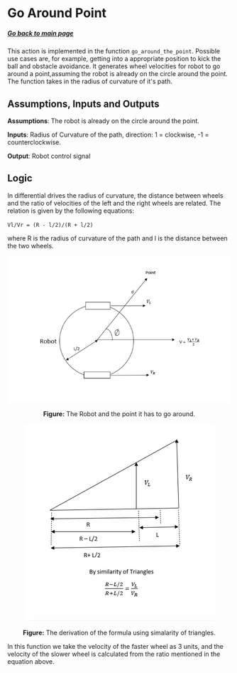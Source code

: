 # Go Around Point
##### [Go back to main page](../../Documentation.md)
This action is implemented in the function `go_around_the_point`. Possible use cases are, for example, getting into
a appropriate position to kick the ball and obstacle avoidance.
It generates wheel velocities for robot to go around a point,assuming the robot is already on 
the circle around the point. The function takes in the radius of curvature of it's path.

## Assumptions, Inputs and Outputs
__Assumptions__: The robot is already on the circle around the point.

__Inputs__: Radius of Curvature of the path, direction: 1 = clockwise, -1 = counterclockwise.

__Output__: Robot control signal

## Logic
In differential drives the radius of curvature, the distance between wheels and the ratio of velocities of the left and the
right wheels are related. The relation is given by the following equations:

`Vl/Vr = (R - l/2)/(R + l/2)`

where R is the radius of curvature of the path and l is the distance between the two wheels.

<p align="center">
  <img src="../../Images/GoingAroundOne.jpeg">
</p>
<p align="center">
<b>Figure:</b> The Robot and the point it has to go around.
</p>


<p align="center">
  <img src="../../Images/GoAroundAPoint.png">
</p>
<p align="center">
<b>Figure:</b> The derivation of the formula using simalarity of triangles.
</p>


In this function we take the velocity of the faster wheel as 3 units, and the velocity of the slower wheel is calculated
from the ratio mentioned in the equation above.

<!--- ![Go Around Point Diagram](../Figures/.png) -->
